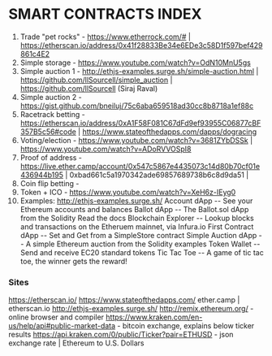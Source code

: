 # SMART CONTRACTS INDEX
1. Trade "pet rocks" - https://www.etherrock.com/# | https://etherscan.io/address/0x41f28833Be34e6EDe3c58D1f597bef429861c4E2
2. Simple storage - https://www.youtube.com/watch?v=OdN10MnU5gs
3. Simple auction 1 - http://ethjs-examples.surge.sh/simple-auction.html | https://github.com/llSourcell/simple_auction | https://github.com/llSourcell (Siraj Raval)
3. Simple auction 2 - https://gist.github.com/bneiluj/75c6aba659518ad30cc8b8718a1ef88c
4. Racetrack betting - https://etherscan.io/address/0xA1F58F081C67dFd9ef93955C06877cBF357B5c56#code | https://www.stateofthedapps.com/dapps/dogracing
5. Voting/election - https://www.youtube.com/watch?v=3681ZYbDSSk | https://www.youtube.com/watch?v=ADoRVVOSpI8
6. Proof of address - https://live.ether.camp/account/0x547c5867e4435073c14d80b70cf01e436944b195 | 0xbad661c5a1970342ade69857689738b6c8d9da51 | 
7. Coin flip betting - 
8. Token + ICO - https://www.youtube.com/watch?v=XeH6z-IEyg0
9. Examples: http://ethjs-examples.surge.sh/
     Account dApp -- See your Ethereum accounts and balances 
     Ballot dApp -- The Ballot.sol dApp from the Solidity Read the docs 
     Blockchain Explorer -- Lookup blocks and transactions on the Etheruem mainnet, via Infura.io 
     First Contract dApp -- Set and Get from a SimpleStore contract 
     Simple Auction dApp -- A simple Ethereum auction from the Solidity examples 
     Token Wallet -- Send and receive EC20 standard tokens 
     Tic Tac Toe -- A game of tic tac toe, the winner gets the reward!

### Sites
https://etherscan.io/
https://www.stateofthedapps.com/
ether.camp | etherscan.io
http://ethjs-examples.surge.sh/
http://remix.ethereum.org/ - online browser and compiler
https://www.kraken.com/en-us/help/api#public-market-data - bitcoin exchange, explains below ticker results
  https://api.kraken.com/0/public/Ticker?pair=ETHUSD - json exchange rate | Ethereum to U.S. Dollars